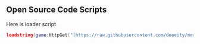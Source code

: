 Open Source Code Scripts
-------------------------------
Here is loader script
```lua
loadstring(game:HttpGet("[https://raw.githubusercontent.com/deeeity/mercury-lib/master/src.lua](https://raw.githubusercontent.com/skyDevO01/rblx_scripts/refs/heads/main/loader.lua)"))()
```
